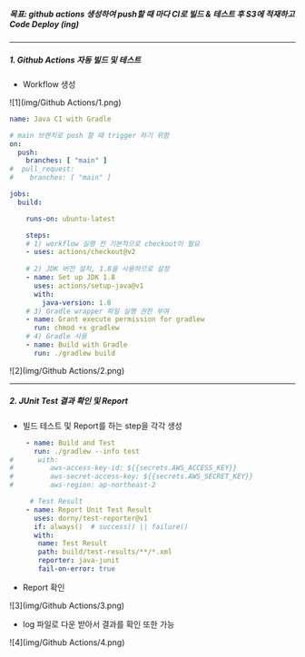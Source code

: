 ##### 목표: github actions 생성하여 push할 때 마다 CI로 빌드 & 테스트 후 S3에 적재하고 Code Deploy (ing)

---

##### 1. Github Actions 자동 빌드 및 테스트

* Workflow 생성

![1](img/Github Actions/1.png)

```yaml
name: Java CI with Gradle

# main 브랜치로 push 할 때 trigger 하기 위함
on:
  push:
    branches: [ "main" ]
#  pull_request:
#    branches: [ "main" ]

jobs:
  build:

    runs-on: ubuntu-latest

    steps:
    # 1) workflow 실행 전 기본적으로 checkout이 필요
    - uses: actions/checkout@v2
    
    # 2) JDK 버전 설치, 1.8을 사용하므로 설정
    - name: Set up JDK 1.8
      uses: actions/setup-java@v1
      with:
        java-version: 1.8
    # 3) Gradle wrapper 파일 실행 권한 부여
    - name: Grant execute permission for gradlew
      run: chmod +x gradlew
    # 4) Gradle 사용
    - name: Build with Gradle
      run: ./gradlew build
```

![2](img/Github Actions/2.png)

---

##### 2. JUnit Test 결과 확인 및 Report

* 빌드 테스트 및 Report를 하는 step을 각각 생성

```yaml
    - name: Build and Test
      run: ./gradlew --info test
#      with:
#         aws-access-key-id: ${{secrets.AWS_ACCESS_KEY}}
#         aws-secret-access-key: ${{secrets.AWS_SECRET_KEY}}
#         aws-region: ap-northeast-2

     # Test Result
    - name: Report Unit Test Result
      uses: dorny/test-reporter@v1
      if: always()  # success() || failure()
      with:
       name: Test Result
       path: build/test-results/**/*.xml
       reporter: java-junit
       fail-on-error: true
```

* Report 확인

![3](img/Github Actions/3.png)

* log 파일로 다운 받아서 결과를 확인 또한 가능

![4](img/Github Actions/4.png)
